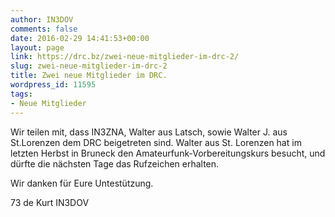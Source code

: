 ```yaml
---
author: IN3DOV
comments: false
date: 2016-02-29 14:41:53+00:00
layout: page
link: https://drc.bz/zwei-neue-mitglieder-im-drc-2/
slug: zwei-neue-mitglieder-im-drc-2
title: Zwei neue Mitglieder im DRC.
wordpress_id: 11595
tags:
- Neue Mitglieder
---
```


Wir teilen mit, dass IN3ZNA, Walter aus Latsch, sowie Walter J. aus St.Lorenzen dem DRC beigetreten sind. Walter aus St. Lorenzen hat im letzten Herbst in Bruneck den Amateurfunk-Vorbereitungskurs besucht, und dürfte die nächsten Tage das Rufzeichen erhalten.

Wir danken für Eure Untestützung.

73 de Kurt IN3DOV


